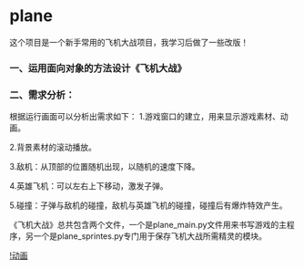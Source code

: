 # plane
这个项目是一个新手常用的飞机大战项目，我学习后做了一些改版！

### 一、运用面向对象的方法设计《飞机大战》

### 二、需求分析：

根据运行画面可以分析出需求如下：
1.游戏窗口的建立，用来显示游戏素材、动画。

2.背景素材的滚动播放。

3.敌机：从顶部的位置随机出现，以随机的速度下降。

4.英雄飞机：可以左右上下移动，激发子弹。

5.碰撞：子弹与敌机的碰撞，敌机与英雄飞机的碰撞，碰撞后有爆炸特效产生。

《飞机大战》总共包含两个文件，一个是plane_main.py文件用来书写游戏的主程序，另一个是plane_sprintes.py专门用于保存飞机大战所需精灵的模块。

[!动画](https://github.com/THEysh/plane/blob/main/plane/%E5%8A%A8%E7%94%BB.gif)
